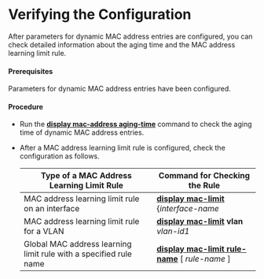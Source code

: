 Verifying the Configuration
===========================

After parameters for dynamic MAC address entries are configured, you can check detailed information about the aging time and the MAC address learning limit rule.

#### Prerequisites

Parameters for dynamic MAC address entries have been configured.


#### Procedure

* Run the [**display mac-address aging-time**](cmdqueryname=display+mac-address+aging-time) command to check the aging time of dynamic MAC address entries.
* After a MAC address learning limit rule is configured, check the configuration as follows.
  
  
  
  | Type of a MAC Address Learning Limit Rule | Command for Checking the Rule |
  | --- | --- |
  | MAC address learning limit rule on an interface | [**display mac-limit**](cmdqueryname=display+mac-limit) {*interface-name* |*interface-type interface-number* } |
  | MAC address learning limit rule for a VLAN | [**display mac-limit**](cmdqueryname=display+mac-limit) **vlan** *vlan-id1* |
  | Global MAC address learning limit rule with a specified rule name | [**display mac-limit rule-name**](cmdqueryname=display+mac-limit+rule-name) [ *rule-name* ] |
